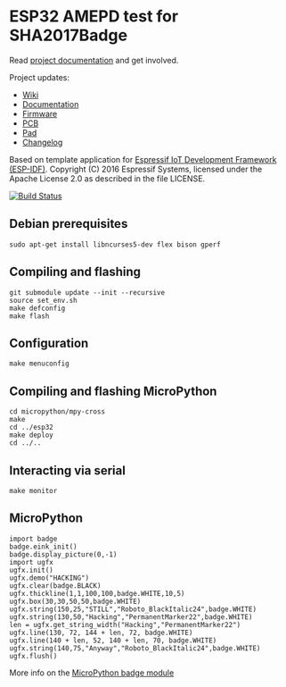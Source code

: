 ESP32 AMEPD test for SHA2017Badge
=================================

Read [project documentation](https://orga.sha2017.org/index.php/Projects:Badge) and get involved.

Project updates:

* [Wiki](https://wiki.sha2017.org/w/Projects:Badge)
* [Documentation](https://wiki.sha2017.org/w/Projects:Badge/Documentation)
* [Firmware](https://github.com/SHA2017-badge/Firmware)
* [PCB](https://github.com/SHA2017-badge/PCB)
* [Pad](https://pad.sha2017.org/p/badge)
* [Changelog](CHANGELOG.md)

Based on template application for [Espressif IoT Development Framework (ESP-IDF)](https://github.com/espressif/esp-idf
). Copyright (C) 2016 Espressif Systems, licensed under the Apache License 2.0 as described in the file LICENSE.

[![Build Status](https://travis-ci.org/SHA2017-badge/Firmware.svg?branch=master)](https://travis-ci.org/SHA2017-badge/Firmware)

Debian prerequisites
--------------------

```
sudo apt-get install libncurses5-dev flex bison gperf
```

Compiling and flashing
----------------------

```
git submodule update --init --recursive
source set_env.sh
make defconfig
make flash
```

Configuration
-------------
```
make menuconfig
```

Compiling and flashing MicroPython
----------------------------------

```
cd micropython/mpy-cross
make
cd ../esp32
make deploy
cd ../..
```

Interacting via serial
----------------------
```
make monitor
```

MicroPython
-----------
```
import badge
badge.eink_init()
badge.display_picture(0,-1)
import ugfx
ugfx.init()
ugfx.demo("HACKING")
ugfx.clear(badge.BLACK)
ugfx.thickline(1,1,100,100,badge.WHITE,10,5)
ugfx.box(30,30,50,50,badge.WHITE)
ugfx.string(150,25,"STILL","Roboto_BlackItalic24",badge.WHITE)
ugfx.string(130,50,"Hacking","PermanentMarker22",badge.WHITE)
len = ugfx.get_string_width("Hacking","PermanentMarker22")
ugfx.line(130, 72, 144 + len, 72, badge.WHITE)
ugfx.line(140 + len, 52, 140 + len, 70, badge.WHITE)
ugfx.string(140,75,"Anyway","Roboto_BlackItalic24",badge.WHITE)
ugfx.flush()
```
More info on the [MicroPython badge module](https://wiki.sha2017.org/w/Projects:Badge/MicroPython)
